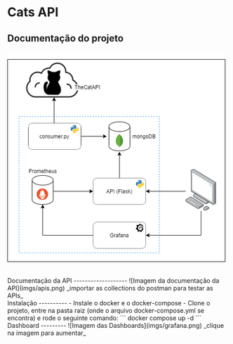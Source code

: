 Cats API
=============
Documentação do projeto
-----------------------
![Imagem da arquitetura](imgs/diagrama.png)

<br>
Documentação da API
-------------------
![Imagem da documentação da API](imgs/apis.png)
_importar as collections do postman para testar as APIs_

<br>
Instalação
----------
- Instale o docker e o docker-compose
- Clone o projeto, entre na pasta raiz (onde o arquivo docker-compose.yml se encontra) e rode o seguinte comando:
```
docker compose up -d
```

<br>
Dashboard
---------
![Imagem das Dashboards](imgs/grafana.png)
_clique na imagem para aumentar_